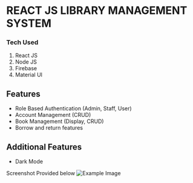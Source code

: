 # REACT JS LIBRARY MANAGEMENT SYSTEM
### Tech Used
1. React JS
2. Node JS
3. Firebase
4. Material UI

## Features 
- Role Based Authentication (Admin, Staff, User)
- Account Management (CRUD)
- Book Management  (Display, CRUD)
- Borrow and return features

## Additional Features
- Dark Mode

Screenshot Provided below
![Example Image](https://example.com/image.jpg](https://github.com/ralphjenrey/react-js-ralphLibary/blob/main/sample%20screenshots/Screenshot%202024-01-01%20202125.png?raw=true)https://github.com/ralphjenrey/react-js-ralphLibary/blob/main/sample%20screenshots/Screenshot%202024-01-01%20202125.png?raw=true)
